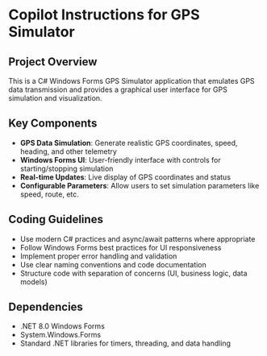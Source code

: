 # Copilot Instructions for GPS Simulator

<!-- Use this file to provide workspace-specific custom instructions to Copilot. For more details, visit https://code.visualstudio.com/docs/copilot/copilot-customization#_use-a-githubcopilotinstructionsmd-file -->

## Project Overview
This is a C# Windows Forms GPS Simulator application that emulates GPS data transmission and provides a graphical user interface for GPS simulation and visualization.

## Key Components
- **GPS Data Simulation**: Generate realistic GPS coordinates, speed, heading, and other telemetry
- **Windows Forms UI**: User-friendly interface with controls for starting/stopping simulation
- **Real-time Updates**: Live display of GPS coordinates and status
- **Configurable Parameters**: Allow users to set simulation parameters like speed, route, etc.

## Coding Guidelines
- Use modern C# practices and async/await patterns where appropriate
- Follow Windows Forms best practices for UI responsiveness
- Implement proper error handling and validation
- Use clear naming conventions and code documentation
- Structure code with separation of concerns (UI, business logic, data models)

## Dependencies
- .NET 8.0 Windows Forms
- System.Windows.Forms
- Standard .NET libraries for timers, threading, and data handling
